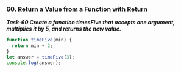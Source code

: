 ### 60. Return a Value from a Function with Return

***Task-60 Create a function timesFive that accepts one argument, multiplies it by 5, and returns the new value.***
```js
function timeFive(min) {
  return min + 2;
}
let answer = timeFive(3);
console.log(answer);